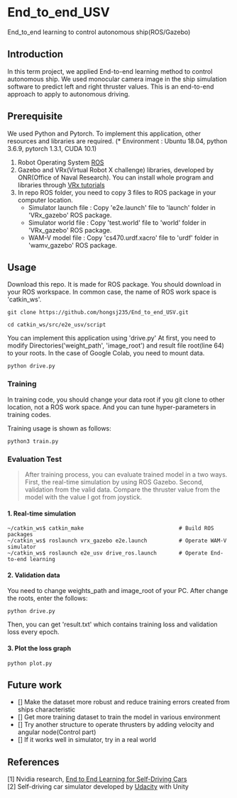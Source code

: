 # End_to_end_USV
End_to_end learning to control autonomous ship(ROS/Gazebo)

## Introduction

In this term project, we applied End-to-end learning method to control autonomous ship. We used monocular camera image in the ship simulation software to predict left and right thruster values. This is an end-to-end approach to apply to autonomous driving.


## Prerequisite

We used Python and Pytorch. To implement this application, other resources and libraries are required.
(* Environment : Ubuntu 18.04, python 3.6.9, pytorch 1.3.1, CUDA 10.1)

1. Robot Operating System [ROS](http://wiki.ros.org/melodic/Installation/Ubuntu)
2. Gazebo and VRx(Virtual Robot X challenge) libraries, developed by ONR(Office of Naval Research). You can install whole program and libraries through [VRx tutorials](https://bitbucket.org/osrf/vrx/wiki/tutorials/SystemSetupInstall)
3. In repo ROS folder, you need to copy 3 files to ROS package in your computer location.
    - Simulator launch file : Copy 'e2e.launch' file to 'launch' folder in 'VRx_gazebo' ROS package. 
    - Simulator world file : Copy 'test.world' file to 'world' folder in 'VRx_gazebo' ROS package.
    - WAM-V model file : Copy 'cs470.urdf.xacro' file to 'urdf' folder in 'wamv_gazebo' ROS package.

## Usage

Download this repo. It is made for ROS package. You should download in your ROS workspace. In common case, the name of ROS work space is 'catkin_ws'.

```
git clone https://github.com/hongsj235/End_to_end_USV.git

cd catkin_ws/src/e2e_usv/script
```

You can implement this application using 'drive.py'
At first, you need to modify Directories('weight_path', 'image_root') and result file root(line 64) to your roots. In the case of Google Colab, you need to mount data.

```
python drive.py
```

### Training

In training code, you should change your data root if you git clone to other location, not a ROS work space. And you can tune hyper-parameters in training codes.

Training usage is shown as follows:
```
python3 train.py
```

### Evaluation Test

> After training process, you can evaluate trained model in a two ways. First, the real-time simulation by using ROS Gazebo. Second, validation from the valid data. Compare the thruster value from the model with the value I got from joystick. 

#### 1. Real-time simulation
```
~/catkin_ws$ catkin_make                              # Build ROS packages
~/catkin_ws$ roslaunch vrx_gazebo e2e.launch          # Operate WAM-V simulator
~/catkin_ws$ roslaunch e2e_usv drive_ros.launch       # Operate End-to-end learning
```

#### 2. Validation data

You need to change weights_path and image_root of your PC.
After change the roots, enter the follows:
```
python drive.py
```
Then, you can get 'result.txt' which contains training loss and validation loss every epoch.

#### 3. Plot the loss graph
```
python plot.py
```

## Future work

- [] Make the dataset more robust and reduce training errors created from ships characteristic
- [] Get more training dataset to train the model in various environment
- [] Try another structure to operate thrusters by adding velocity and angular node(Control part)
- [] If it works well in simulator, try in a real world

## References

[1] Nvidia research, [End to End Learning for Self-Driving Cars](https://arxiv.org/pdf/1604.07316v1.pdf)  
[2] Self-driving car simulator developed by [Udacity](https://www.udacity.com/course/self-driving-car-engineer-nanodegree--nd013) with Unity  

